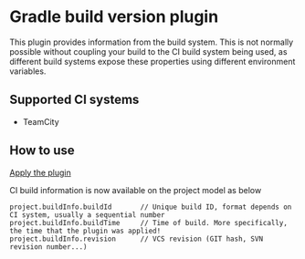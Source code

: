 Gradle build version plugin
===========================

This plugin provides information from the build system. This is not normally possible without coupling your build to the
CI build system being used, as different build systems expose these properties using different environment variables.

Supported CI systems
--------------------

* TeamCity

How to use
----------

[Apply the plugin](https://plugins.gradle.org/plugin/uk.co.littlemike.build-version-plugin)

CI build information is now available on the project model as below

```
project.buildInfo.buildId       // Unique build ID, format depends on CI system, usually a sequential number
project.buildInfo.buildTime     // Time of build. More specifically, the time that the plugin was applied!
project.buildInfo.revision      // VCS revision (GIT hash, SVN revision number...)
```